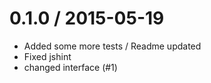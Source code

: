 
0.1.0 / 2015-05-19
==================

  * Added some more tests / Readme updated
  * Fixed jshint
  * changed interface (#1)
